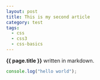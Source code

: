 ```yaml
---
layout: post
title: This is my second article
category: test
tags: 
  - css
  - css3
  - css-basics
---
```


**{{ page.title }}** written in markdown.
```javascript
console.log("hello world");
```
